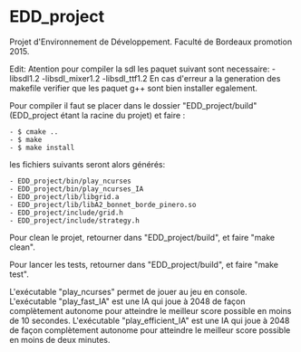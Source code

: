 # EDD_project
Projet d'Environnement de Développement. Faculté de Bordeaux promotion 2015.

Edit:
Atention pour compiler la sdl les paquet suivant sont necessaire:
	-libsdl1.2
	-libsdl_mixer1.2
	-libsdl_ttf1.2
En cas d'erreur a la generation des makefile verifier que les paquet g++ sont bien installer egalement.

Pour compiler il faut se placer dans le dossier "EDD_project/build" (EDD_project étant la racine du projet) et faire :

	- $ cmake ..
	- $ make
	- $ make install

les fichiers suivants seront alors générés:
	
	- EDD_project/bin/play_ncurses
	- EDD_project/bin/play_ncurses_IA
	- EDD_project/lib/libgrid.a
	- EDD_project/lib/libA2_bonnet_borde_pinero.so
	- EDD_project/include/grid.h
	- EDD_project/include/strategy.h

Pour clean le projet, retourner dans "EDD_project/build", et faire "make clean".

Pour lancer les tests, retourner dans "EDD_project/build", et faire "make test".

L'exécutable "play_ncurses" permet de jouer au jeu en console.
L'exécutable "play_fast_IA" est une IA qui joue à 2048 de façon complètement autonome pour atteindre le meilleur score possible en moins de 10 secondes.
L'exécutable "play_efficient_IA" est une IA qui joue à 2048 de façon complètement autonome pour atteindre le meilleur score possible en moins de deux minutes.

